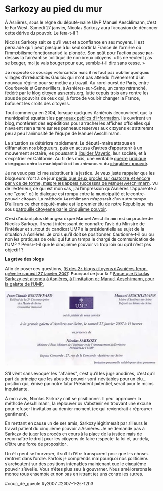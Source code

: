 # Sarkozy au pied du mur

À Asnières, sous le règne du député-maire UMP Manuel Aeschlimann, c’est le Far West. Samedi 27 janvier, Nicolas Sarkozy aura l’occasion de dénoncer cette dérive du pouvoir. Le fera-t-il ?

Nicolas Sarkozy sait ce qu’il veut et a confiance en ses moyens. Il est persuadé qu’il peut presque à lui seul sortir la France de l’ornière où l’immobilisme fonctionnarisé l’a plongée. Son goût pour l’action passe par-dessus la fainéantise politique de nombreux citoyens. « Ils ne veulent pas se bouger, moi je vais bouger pour eux, semble-t-il dire sans cesse. »

Je respecte ce courage volontariste mais il ne faut pas oublier quelques villages d’irréductibles Gaulois qui n’ont pas attendu l’avènement d’un nouveau régime pour se mettre au travail. Au nord-ouest de Paris, entre Courbevoie et Gennevilliers, à Asnières-sur-Seine, un camp retranché, fédéré par le blog citoyen [asnierois.org](http://asnierois.org), lutte depuis trois ans contre les abus de pouvoirs de ceux qui, à force de vouloir changer la France, bafouent les droits des citoyens.

Tout commença en 2004, lorsque quelques Asniérois découvrirent que la municipalité squattait les [panneaux publics d’information](http://asnierois.org/fw/html/modules.php?name=News&file=article&sid=553). Ils ouvrirent un blog, montèrent des expéditions pour arracher les affiches officielles qui n’avaient rien à faire sur les panneaux réservés aux citoyens et s’attirèrent peu à peu l’animosité de l’équipe de Manuel Aeschlimann.

La situation se détériora rapidement. Le député-maire attaqua en diffamation nos blogueurs, puis en accusa d’autres d’appartenir à un mouvement sectaire, les poussant à [liquider Mayetic](http://www.agoravox.fr/recherche.php3?q=mayetic), leur société, et à s’expatrier en Californie. Au fil des mois, une véritable [guerre juridique](http://juridoscope.asnierois.org) s’engagea entre la municipalité et les animateurs du [cinquième pouvoir](../../page/le-cinquieme-pouvoir).

Je ne veux pas ici me substituer à la justice. Je veux juste rappeler que les blogueurs n’ont à ce jour [perdu que deux procès sur quatorze, et encore par vice de forme, malgré les appels successifs de Manuel Aeschlimann](http://juridoscope.asnierois.org). Vu de l’extérieur, ce qui est mon cas, j’ai l’impression qu’Asnières s’apparente à une "zone" où le dialogue est rompu entre la municipalité et le contre-pouvoir citoyen. La méthode Aeschlimann m’apparaît d’un autre temps. D’ailleurs ce cher député-maire est le premier élu de notre République mis sous [patrouille citoyenne par le cinquième pouvoir](http://japarthur.typepad.com/).

C’est d’autant plus dérangeant que Manuel Aeschlimann est un proche de Nicolas Sarkozy. Il serait intéressant de connaître l’avis du Ministre de l’intérieur et surtout du candidat UMP à la présidentielle au sujet de la [situation à Asnières](http://asnierois.org/fw/html/modules.php?name=News&file=article&sid=662). Je crois qu’il doit se positionner. Cautionne-t-il oui ou non les pratiques de celui qui fut un temps le chargé de communication de l’UMP ? Pense-t-il que le cinquième pouvoir va trop loin ou qu’il n’est pas objectif ?

**La grève des blogs**

Afin de poser ces questions, [16 des 25 blogs citoyens d’Asnières feront grève le samedi 27 janvier 2007](http://www.collectif-asnieres.fr/). Pourquoi ce jour là ? [Parce que Nicolas Sarkozy est attendu à Asnières, à l’invitation de Manuel Aeschlimann, pour la galette de l’UMP.](http://blog.tcrouzet.com/images_tc/20070126umpb.jpg)

![](_i/20070126ump.webp)

S’il vient sans évoquer les "affaires", c’est qu’il les juge anodines, c’est qu’il part du principe que les abus de pouvoir sont inévitables pour un élu… position qui, émise par notre futur Président potentiel, serait pour le moins inquiétante.

À mon avis, Nicolas Sarkozy doit se positionner. Il peut approuver la méthode Aeschlimann, la réprouver ou s’abstenir en trouvant une excuse pour refuser l’invitation au dernier moment (ce qui reviendrait à réprouver gentiment).

En mettant en cause un de ses amis, Sarkozy légitimerait par ailleurs le travail patient du cinquième pouvoir à Asnières. Je ne demande pas à Sarkozy de juger les procès en cours à la place de la justice mais de reconnaître le droit pour les citoyens de faire respecter la loi et, au-delà, d’être une force de proposition.

Un élu peut se fourvoyer, il suffit d’être transparent pour que les choses rentrent dans l’ordre. Parfois je comprends mal pourquoi nos politiciens s’arcboutent sur des positions intenables maintenant que le cinquième pouvoir s’éveille. Vous n’êtes plus seul à gouverner. Nous améliorerons le monde tous ensemble et non pas en luttant les uns contre les autres.

#coup_de_gueule #y2007 #2007-1-26-12h3
